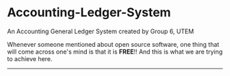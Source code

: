 # Accounting-Ledger-System
An Accounting General Ledger System created by Group 6, UTEM

Whenever someone mentioned about open source software, one thing that will come across one's mind is that it is **FREE**!! And this is what we are trying to achieve here. 

---
